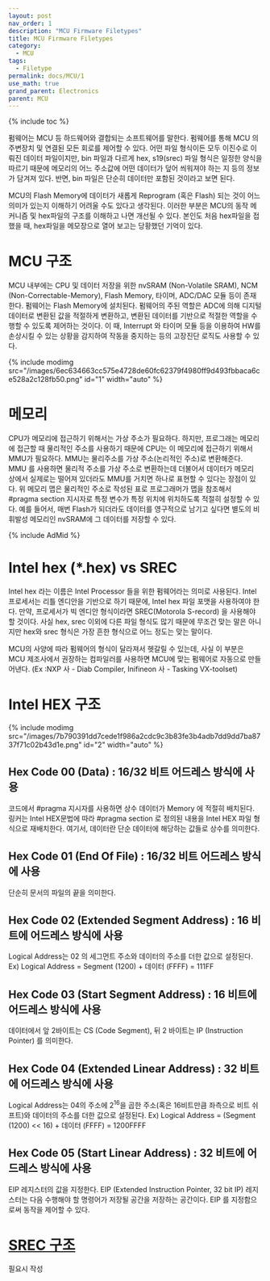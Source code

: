 ```yaml
---
layout: post
nav_order: 1
description: "MCU Firmware Filetypes"
title: MCU Firmware Filetypes
category: 
  - MCU
tags: 
  - Filetype
permalink: docs/MCU/1
use_math: true
grand_parent: Electronics
parent: MCU
---
```


{% include toc %}

펌웨어는 MCU 등 하드웨어와 결합되는 소프트웨어를 말한다. 펌웨어를 통해 MCU 의 주변장치 및 연결된 모든 회로를 제어할 수 있다. 어떤 파일 형식이든 모두 이진수로 이뤄진 데이터 파일이지만, bin 파일과 다르게 hex, s19(srec) 파일 형식은 일정한 양식을 따르기 때문에 메모리의 어느 주소값에 어떤 데이터가 덮어 씌워져야 하는 지 등의 정보가 담겨져 있다. 반면, bin 파일은 단순히 데이터만 포함된 것이라고 보면 된다. 

MCU의 Flash Memory에 데이터가 새롭게 Reprogram (혹은 Flash) 되는 것이 어느 의미가 있는지 이해하기 어려울 수도 있다고 생각된다. 이러한 부분은 MCU의 동작 메커니즘 및 hex파일의 구조를 이해하고 나면 개선될 수 있다. 본인도 처음 hex파일을 접했을 때, hex파일을 메모장으로 열어 보고는 당황했던 기억이 있다.

# MCU 구조

MCU 내부에는 CPU 및 데이터 저장을 위한 nvSRAM (Non-Volatile SRAM), NCM (Non-Correctable-Memory), Flash Memory, 타이머, ADC/DAC 모듈 등이 존재한다. 펌웨어는 Flash Memory에 설치된다. 펌웨어의 주된 역할은 ADC에 의해 디지털 데이터로 변환된 값을 적절하게 변환하고, 변환된 데이터를 기반으로 적절한 역할을 수행할 수 있도록 제어하는 것이다. 이 때, Interrupt 와 타이머 모듈 등을 이용하여 HW를 손상시킬 수 있는 상황을 감지하여 작동을 중지하는 등의 고장진단 로직도 사용할 수 있다. 

{% include modimg src="/images/6ec634663cc575e4728de60fc62379f4980ff9d493fbbaca6ce528a2c128fb50.png" id="1" width="auto" %}  

# 메모리

CPU가 메모리에 접근하기 위해서는 가상 주소가 필요하다. 하지만, 프로그래는 메모리에 접근할 때 물리적인 주소를 사용하기 때문에 CPU는 이 메모리에 접근하기 위해서 MMU가 필요하다. MMU는 물리주소를 가상 주소(논리적인 주소)로 변환해준다. MMU 를 사용하면 물리적 주소를 가상 주소로 변환하는데 더불어서 데이터가 메모리 상에서 실제로는 떨어져 있더라도 MMU를 거치면 하나로 표현할 수 있다는 장점이 있다. 위 메모리 맵은 물리적인 주소로 작성된 표로 프로그래머가 맵을 참조해서 #pragma section 지시자로 특정 변수가 특정 위치에 위치하도록 적절히 설정할 수 있다. 예를 들어서, 매번 Flash가 되더라도 데이터를 영구적으로 남기고 싶다면 별도의 비휘발성 메모리인 nvSRAM에 그 데이터를 저장할 수 있다.

{% include AdMid %}

# Intel hex (*.hex) vs SREC

Intel hex 라는 이름은 Intel Processor 들을 위한 펌웨어라는 의미로 사용된다. Intel 프로세서는 리틀 엔디안을 기반으로 하기 때문에, Intel hex 파일 포맷을 사용하여야 한다. 만약, 프로세서가 빅 엔디안 형식이라면 SREC(Motorola S-record) 을 사용해야 할 것이다. 사실 hex, srec 이외에 다른 파일 형식도 많기 때문에 무조건 맞는 말은 아니지만 hex와 srec 형식은 가장 흔한 형식으로 어느 정도는 맞는 말이다. 

MCU의 사양에 따라 펌웨어의 형식이 달라져서 헷갈릴 수 있는데, 사실 이 부분은 MCU 제조사에서 권장하는 컴파일러를 사용하면 MCU에 맞는 펌웨어로 자동으로 만들어낸다. (Ex :NXP 사 - Diab Compiler, Inifineon 사 - Tasking VX-toolset) 

# Intel HEX 구조

{% include modimg src="/images/7b790391dd7cede1f986a2cdc9c3b83fe3b4adb7dd9dd7ba8737f71c02b43d1e.png" id="2" width="auto" %}  

## Hex Code 00 (Data) : 16/32 비트 어드레스 방식에 사용

코드에서 #pragma 지시자를 사용하면 상수 데이터가 Memory 에 적절히 배치된다. 링커는 Intel HEX문법에 따라 #pragma section 로 정의된 내용을 Intel HEX 파일 형식으로 재배치한다. 여기서, 데이터란 단순 데이터에 해당하는 값들로 상수를 의미한다. 

## Hex Code 01 (End Of File) : 16/32 비트 어드레스 방식에 사용

단순히 문서의 파일의 끝을 의미한다.

## Hex Code 02 (Extended Segment Address) : 16 비트에 어드레스 방식에 사용

Logical Address는 02 의 세그먼트 주소와 데이터의 주소를 더한 값으로 설정된다. 
Ex) Logical Address = Segment (1200) + 데이터 (FFFF) = 111FF

## Hex Code 03 (Start Segment Address) : 16 비트에 어드레스 방식에 사용

데이터에서 앞 2바이트는 CS (Code Segment), 뒤 2 바이트는 IP (Instruction Pointer) 를 의미한다. 

## Hex Code 04 (Extended Linear Address) : 32 비트에 어드레스 방식에 사용

Logical Address는 04의 주소에 $2^16$을 곱한 주소(혹은 16비트만큼 좌측으로 비트 쉬프트)와 데이터의 주소를 더한 값으로 설정된다.
Ex) Logical Address = (Segment (1200) << 16) + 데이터 (FFFF) = 1200FFFF

## Hex Code 05 (Start Linear Address) : 32 비트에 어드레스 방식에 사용

EIP 레지스터의 값을 지정한다. EIP (Extended Instruction Pointer, 32 bit IP) 레지스터는 다음 수행해야 할 명령어가 저장될 공간을 저장하는 공간이다. EIP 를 지정함으로써 동작을 제어할 수 있다.

# [SREC 구조](https://en.wikipedia.org/wiki/SREC_(file_format))

필요시 작성
